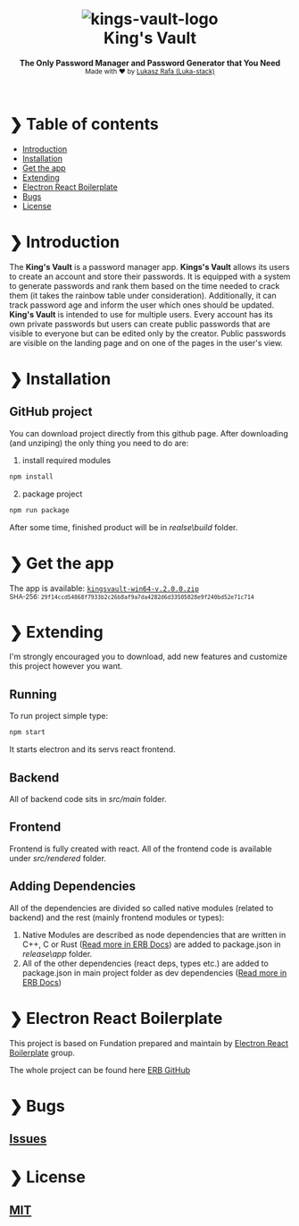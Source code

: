 <h1 align="center" style="text-align:center;">
    <img src="./assets/crown.ico" alt="kings-vault-logo" />
    <br />
    King's Vault
</h1>

<p align="center">
  <b>The Only Password Manager and Password Generator that You Need</b>
  <br>
  <sub>Made with ❤️ by <a href="https://github.com/Luka-stack">Lukasz Rafa (Luka-stack)</a></sub>
</p>

<br />

# ❯ Table of contents

- [Introduction](#-introduction)
- [Installation](#-installation)
- [Get the app](#-get-the-app)
- [Extending](#-extending)
- [Electron React Boilerplate](#-electron-react-boilerplate)
- [Bugs](#-bugs)
- [License](#-license)

# ❯ Introduction

The <b>King's Vault</b> is a password manager app. <b>Kings's Vault</b> allows its users to create an account and store their passwords. It is equipped with a system to generate passwords and rank them based on the time needed to crack them (it takes the rainbow table under consideration). Additionally, it can track password age and inform the user which ones should be updated. <b>King's Vault</b> is intended to use for multiple users. Every account has its own private passwords but users can create public passwords that are visible to everyone but can be edited only by the creator. Public passwords are visible on the landing page and on one of the pages in the user's view.

# ❯ Installation

## GitHub project

You can download project directly from this github page. After downloading (and unziping) the only thing you need to do are:

1. install required modules

```bash
npm install
```

2. package project

```bash
npm run package
```

After some time, finished product will be in <i>realse\build</i> folder.

# ❯ Get the app

The app is available: [`kingsvault-win64-v.2.0.0.zip`](https://github.com/Luka-stack/kings-vault/releases/download/Latest/kingsvault-win64-v.2.0.0.zip)
<br/>
<sub>SHA-256: `29f14ccd54868f7933b2c26b8af9a7da4282d6d33505828e9f240bd52e71c714`</sub>

# ❯ Extending

I'm strongly encouraged you to download, add new features and customize this project however you want.

## Running

To run project simple type:

```bash
npm start
```

It starts electron and its servs react frontend.

## Backend

All of backend code sits in <i>src/main</i> folder.

## Frontend

Frontend is fully created with react. All of the frontend code is available under <i>src/rendered</i> folder.

## Adding Dependencies

All of the dependencies are divided so called native modules (related to backend) and the rest (mainly frontend modules or types):

1. Native Modules are described as node dependencies that are written in C++, C or Rust ([Read more in ERB Docs](https://electron-react-boilerplate.js.org/docs/native-modules)) are added to package.json in <i>release\app</i> folder.
2. All of the other dependencies (react deps, types etc.) are added to package.json in main project folder as dev dependencies ([Read more in ERB Docs](https://electron-react-boilerplate.js.org/docs/adding-dependencies))

# ❯ Electron React Boilerplate

This project is based on Fundation prepared and maintain by [Electron React Boilerplate](https://electron-react-boilerplate.js.org/) group.

The whole project can be found here [ERB GitHub](https://github.com/electron-react-boilerplate/electron-react-boilerplate)

# ❯ Bugs

## [Issues](https://github.com/Luka-stack/kings-vault/issues)

# ❯ License

## [MIT](LICENSE)
